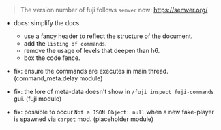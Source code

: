 > The version number of fuji follows `semver` now: https://semver.org/ 
 
- docs: simplify the docs
  - use a fancy header to reflect the structure of the document. 
  - add the `listing of commands`.
  - remove the usage of levels that deepen than h6.
  - box the code fence.
- fix: ensure the commands are executes in main thread. (command_meta.delay module)
- fix: the lore of meta-data doesn't show in `/fuji inspect fuji-commands` gui. (fuji module)

- fix: possible to occur `Not a JSON Object: null` when a new fake-player is spawned via `carpet` mod. (placeholder module)